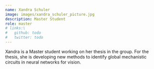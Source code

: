 ```yaml
---
name: Xandra Schuler
image: images/xandra_schuler_picture.jpg
description: Master Student
role: master
# links:\
#   github: todo
#   twitter: todo
---
```


Xandra is a Master student working on her thesis in the group. For the thesis, she is developing new methods to identify global mechanistic circuits in neural networks for vision.